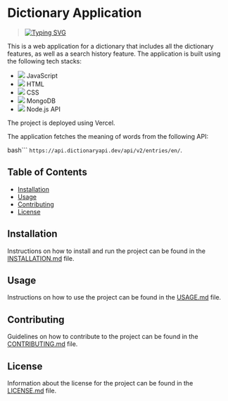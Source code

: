 # Dictionary Application

> <a href="https://git.io/typing-svg"><img src="https://readme-typing-svg.herokuapp.com?font=Fira+Code&pause=1000&random=false&width=435&lines=Search+for+words+and+their+meanings" alt="Typing SVG" /></a>

This is a web application for a dictionary that includes all the dictionary features, as well as a search history feature. The application is built using the following tech stacks:

- <img src="https://img.icons8.com/color/48/000000/javascript--v1.png"/> JavaScript
- <img src="https://img.icons8.com/color/48/000000/html-5--v1.png"/> HTML
- <img src="https://img.icons8.com/color/48/000000/css3.png"/> CSS
- <img src="https://img.icons8.com/color/48/000000/mongodb.png"/> MongoDB
- <img src="https://img.icons8.com/color/48/000000/nodejs.png"/> Node.js API

The project is deployed using Vercel.

The application fetches the meaning of words from the following API:

bash```
 `https://api.dictionaryapi.dev/api/v2/entries/en/`. 



## Table of Contents

- [Installation](#installation)
- [Usage](#usage)
- [Contributing](#contributing)
- [License](#license)

## Installation

Instructions on how to install and run the project can be found in the [INSTALLATION.md](./INSTALLATION.md) file.

## Usage

Instructions on how to use the project can be found in the [USAGE.md](./USAGE.md) file.

## Contributing

Guidelines on how to contribute to the project can be found in the [CONTRIBUTING.md](./CONTRIBUTING.md) file.

## License

Information about the license for the project can be found in the [LICENSE.md](./LICENSE.md) file.

